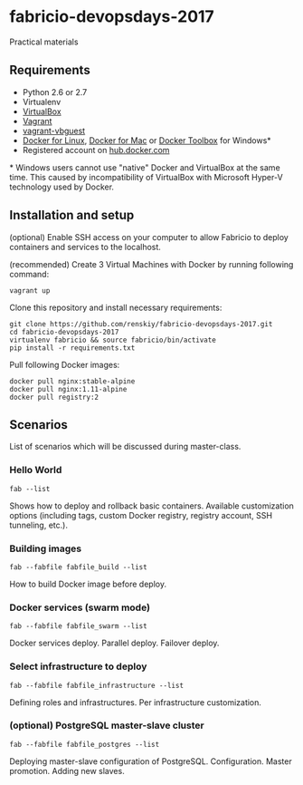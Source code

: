 # fabricio-devopsdays-2017

Practical materials

## Requirements
* Python 2.6 or 2.7
* Virtualenv
* [VirtualBox](https://www.virtualbox.org/wiki/Downloads)
* [Vagrant](https://www.vagrantup.com/downloads.html)
* [vagrant-vbguest](https://github.com/dotless-de/vagrant-vbguest)
* [Docker for Linux](https://docs.docker.com/engine/installation/linux/ubuntu/), [Docker for Mac](https://docs.docker.com/docker-for-mac/) or [Docker Toolbox](https://www.docker.com/products/docker-toolbox) for Windows*
* Registered account on [hub.docker.com](https://hub.docker.com)

\* Windows users cannot use "native" Docker and VirtualBox at the same time. This caused by incompatibility of VirtualBox with Microsoft Hyper-V technology used by Docker.

## Installation and setup

(optional) Enable SSH access on your computer to allow Fabricio to deploy containers and services to the localhost.

(recommended) Create 3 Virtual Machines with Docker by running following command:

    vagrant up
    
Clone this repository and install necessary requirements:

    git clone https://github.com/renskiy/fabricio-devopsdays-2017.git
    cd fabricio-devopsdays-2017
    virtualenv fabricio && source fabricio/bin/activate
    pip install -r requirements.txt
    
Pull following Docker images:

    docker pull nginx:stable-alpine
    docker pull nginx:1.11-alpine
    docker pull registry:2

## Scenarios

List of scenarios which will be discussed during master-class.

### Hello World

    fab --list
    
Shows how to deploy and rollback basic containers. Available customization options (including tags, custom Docker registry, registry account, SSH tunneling, etc.).

### Building images

    fab --fabfile fabfile_build --list
    
How to build Docker image before deploy.

### Docker services (swarm mode)

    fab --fabfile fabfile_swarm --list
    
Docker services deploy. Parallel deploy. Failover deploy.

### Select infrastructure to deploy

    fab --fabfile fabfile_infrastructure --list
    
Defining roles and infrastructures. Per infrastructure customization.

### (optional) PostgreSQL master-slave cluster

    fab --fabfile fabfile_postgres --list

Deploying master-slave configuration of PostgreSQL. Configuration. Master promotion. Adding new slaves.
